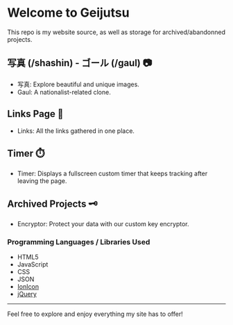 # Welcome to Geijutsu

This repo is my website source, as well as storage for archived/abandonned projects.

## 写真 (/shashin) - ゴール (/gaul) 📷

- 写真: Explore beautiful and unique images.
- Gaul: A nationalist-related clone.

## Links Page 🔗

- Links: All the links gathered in one place.

## Timer ⏱️

- Timer: Displays a fullscreen custom timer that keeps tracking after leaving the page.

## Archived Projects 🗝️

- Encryptor: Protect your data with our custom key encryptor.

### Programming Languages / Libraries Used

- HTML5
- JavaScript
- CSS
- JSON
- [IonIcon](https://github.com/ionic-team/ionicons)
- [jQuery](https://github.com/jquery/jquery)

---

Feel free to explore and enjoy everything my site has to offer!

